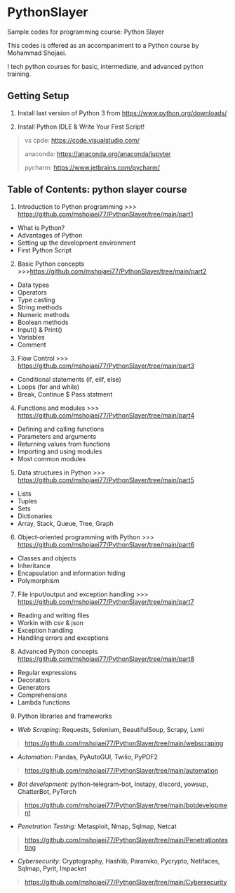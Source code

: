# PythonSlayer
Sample codes for programming course: Python Slayer

This codes is offered as an accompaniment to a Python course by Mohammad Shojaei.

I tech python courses for basic, intermediate, and advanced python training.

Getting Setup
-------------

1) Install last version of Python 3 from https://www.python.org/downloads/

2) Install Python IDLE & Write Your First Script! 
> vs cpde: https://code.visualstudio.com/
> 
> anaconda: https://anaconda.org/anaconda/jupyter
> 
> pycharm: https://www.jetbrains.com/pycharm/


Table of Contents: python slayer course
-------------
1. Introduction to Python programming >>> https://github.com/mshojaei77/PythonSlayer/tree/main/part1
- What is Python?
- Advantages of Python
- Setting up the development environment
- First Python Script 

2. Basic Python concepts >>>https://github.com/mshojaei77/PythonSlayer/tree/main/part2
- Data types 
- Operators
- Type casting
- String methods
- Numeric methods
- Boolean methods
- Input() & Print()
- Variables
- Comment

3. Flow Control >>> https://github.com/mshojaei77/PythonSlayer/tree/main/part3
- Conditional statements (if, elif, else)
- Loops (for and while)
- Break, Continue $ Pass statment

4. Functions and modules >>> https://github.com/mshojaei77/PythonSlayer/tree/main/part4
- Defining and calling functions
- Parameters and arguments
- Returning values from functions
- Importing and using modules
- Most common modules

5. Data structures in Python >>> https://github.com/mshojaei77/PythonSlayer/tree/main/part5
- Lists
- Tuples
- Sets
- Dictionaries
- Array, Stack, Queue, Tree, Graph

6. Object-oriented programming with Python >>> https://github.com/mshojaei77/PythonSlayer/tree/main/part6
- Classes and objects
- Inheritance
- Encapsulation and information hiding
- Polymorphism

7. File input/output and exception handling >>> https://github.com/mshojaei77/PythonSlayer/tree/main/part7
- Reading and writing files
- Workin with csv & json
- Exception handling
- Handling errors and exceptions

8. Advanced Python concepts https://github.com/mshojaei77/PythonSlayer/tree/main/part8
- Regular expressions
- Decorators
- Generators
- Comprehensions
- Lambda functions

9. Python libraries and frameworks 
- *Web Scraping:* Requests, Selenium, BeautifulSoup, Scrapy, Lxml 
> https://github.com/mshojaei77/PythonSlayer/tree/main/webscraping
- *Automation:* Pandas, PyAutoGUI, Twilio, PyPDF2 
> https://github.com/mshojaei77/PythonSlayer/tree/main/automation
- *Bot development:* python-telegram-bot, Instapy, discord, yowsup, ChatterBot, PyTorch 
> https://github.com/mshojaei77/PythonSlayer/tree/main/botdevelopment
- *Penetration Testing:* Metasploit, Nmap, Sqlmap, Netcat
> https://github.com/mshojaei77/PythonSlayer/tree/main/Penetrationtesting
- *Cybersecurity:* Cryptography, Hashlib, Paramiko, Pycrypto, Netifaces, Sqlmap, Pyrit, Impacket
> https://github.com/mshojaei77/PythonSlayer/tree/main/Cybersecurity

